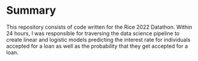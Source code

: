 # Summary
This repository consists of code written for the Rice 2022 Datathon. Within 24 hours, I was responsible for traversing the data science pipeline to create linear and logistic models predicting the interest rate for individuals accepted for a loan as well as the probability that they get accepted for a loan.
